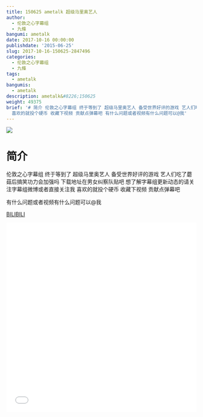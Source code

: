 ```yaml
---
title: 150625 ametalk 超级马里奥艺人
author:
  - 伦敦之心字幕组
  - 九條
bangumi: ametalk
date: 2017-10-16 00:00:00
publishdate: '2015-06-25'
slug: 2017-10-16-150625-2847496
categories:
  - 伦敦之心字幕组
  - 九條
tags:
  - ametalk
bangumis:
  - ametalk
description: ametalk&#8226;150625
weight: 49375
brief: '# 简介 伦敦之心字幕组 终于等到了 超级马里奥艺人 备受世界好评的游戏 艺人们吃了蘑菇后搞笑功力会加强吗 下载地址在男女纠察队贴吧 想了解字幕组更新动态的请关注字幕组微博或者直接关注我
  喜欢的就投个硬币 收藏下视频 贡献点弹幕吧 有什么问题或者视频有什么问题可以@我'
---
```


![](https://i.imgur.com/2SToZGb.jpg)

# 简介  
伦敦之心字幕组 终于等到了 超级马里奥艺人 备受世界好评的游戏 艺人们吃了蘑菇后搞笑功力会加强吗 下载地址在男女纠察队贴吧 想了解字幕组更新动态的请关注字幕组微博或者直接关注我 喜欢的就投个硬币 收藏下视频 贡献点弹幕吧


有什么问题或者视频有什么问题可以@我

  [BILIBILI](https://www.bilibili.com/video/av2847496/)


<div class="vcontainer">  <iframe class='video' src="//www.bilibili.com/blackboard/player.html?aid=2847496" width="100%" height="500" frameborder="0" allowfullscreen="allowfullscreen"></iframe></div>
